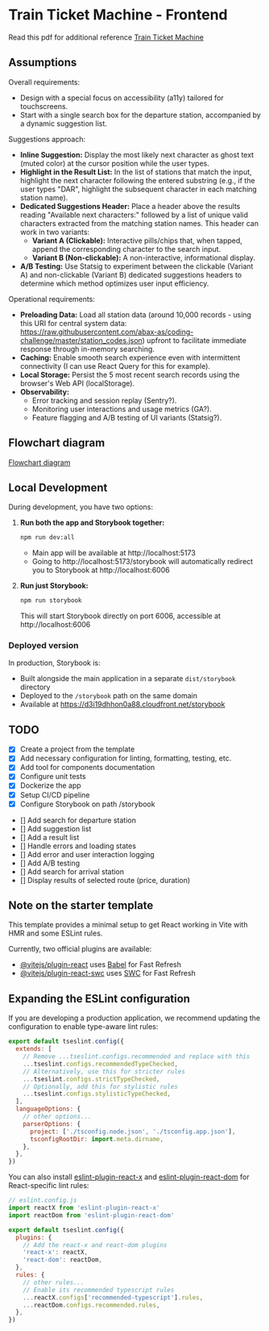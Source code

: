 # Train Ticket Machine - Frontend

Read this pdf for additional reference [Train Ticket Machine](./docs/train-ticket-machine-frontend-v2-2-.pdf)


## Assumptions

Overall requirements:
- Design with a special focus on accessibility (a11y) tailored for touchscreens.
- Start with a single search box for the departure station, accompanied by a dynamic suggestion list.

Suggestions approach:
- **Inline Suggestion:**
  Display the most likely next character as ghost text (muted color) at the cursor position while the user types.
- **Highlight in the Result List:**
  In the list of stations that match the input, highlight the next character following the entered substring (e.g., if the user types "DAR", highlight the subsequent character in each matching station name).
- **Dedicated Suggestions Header:**
  Place a header above the results reading "Available next characters:" followed by a list of unique valid characters extracted from the matching station names. This header can work in two variants:
  - **Variant A (Clickable):** Interactive pills/chips that, when tapped, append the corresponding character to the search input.
  - **Variant B (Non-clickable):** A non-interactive, informational display.
- **A/B Testing:**
  Use Statsig to experiment between the clickable (Variant A) and non-clickable (Variant B) dedicated suggestions headers to determine which method optimizes user input efficiency.

Operational requirements:
- **Preloading Data:**
  Load all station data (around 10,000 records - using this URI for central system data: https://raw.githubusercontent.com/abax-as/coding-challenge/master/station_codes.json) upfront to facilitate immediate response through in-memory searching.
- **Caching:**
  Enable smooth search experience even with intermittent connectivity (I can use React Query for this for example).
- **Local Storage:**
  Persist the 5 most recent search records using the browser's Web API (localStorage).
- **Observability:**
  - Error tracking and session replay (Sentry?).
  - Monitoring user interactions and usage metrics (GA?).
  - Feature flagging and A/B testing of UI variants (Statsig?).

## Flowchart diagram

[Flowchart diagram](./docs/flowchart-diagram.md)

## Local Development

During development, you have two options:

1. **Run both the app and Storybook together:**
   ```bash
   npm run dev:all
   ```
   - Main app will be available at http://localhost:5173
   - Going to http://localhost:5173/storybook will automatically redirect you to Storybook at http://localhost:6006

2. **Run just Storybook:**
   ```bash
   npm run storybook
   ```
   This will start Storybook directly on port 6006, accessible at http://localhost:6006

### Deployed version

In production, Storybook is:
- Built alongside the main application in a separate `dist/storybook` directory
- Deployed to the `/storybook` path on the same domain
- Available at https://d3i19dhhon0a88.cloudfront.net/storybook

## TODO

- [x] Create a project from the template
- [x] Add necessary configuration for linting, formatting, testing, etc.
- [x] Add tool for components documentation
- [x] Configure unit tests
- [x] Dockerize the app
- [x] Setup CI/CD pipeline
- [x] Configure Storybook on path /storybook
- [] Add search for departure station
- [] Add suggestion list
- [] Add a result list
- [] Handle errors and loading states
- [] Add error and user interaction logging
- [] Add A/B testing
- [] Add search for arrival station
- [] Display results of selected route (price, duration)

## Note on the starter template

This template provides a minimal setup to get React working in Vite with HMR and some ESLint rules.

Currently, two official plugins are available:

- [@vitejs/plugin-react](https://github.com/vitejs/vite-plugin-react/blob/main/packages/plugin-react) uses [Babel](https://babeljs.io/) for Fast Refresh
- [@vitejs/plugin-react-swc](https://github.com/vitejs/vite-plugin-react/blob/main/packages/plugin-react-swc) uses [SWC](https://swc.rs/) for Fast Refresh

## Expanding the ESLint configuration

If you are developing a production application, we recommend updating the configuration to enable type-aware lint rules:

```js
export default tseslint.config({
  extends: [
    // Remove ...tseslint.configs.recommended and replace with this
    ...tseslint.configs.recommendedTypeChecked,
    // Alternatively, use this for stricter rules
    ...tseslint.configs.strictTypeChecked,
    // Optionally, add this for stylistic rules
    ...tseslint.configs.stylisticTypeChecked,
  ],
  languageOptions: {
    // other options...
    parserOptions: {
      project: ['./tsconfig.node.json', './tsconfig.app.json'],
      tsconfigRootDir: import.meta.dirname,
    },
  },
})
```

You can also install [eslint-plugin-react-x](https://github.com/Rel1cx/eslint-react/tree/main/packages/plugins/eslint-plugin-react-x) and [eslint-plugin-react-dom](https://github.com/Rel1cx/eslint-react/tree/main/packages/plugins/eslint-plugin-react-dom) for React-specific lint rules:

```js
// eslint.config.js
import reactX from 'eslint-plugin-react-x'
import reactDom from 'eslint-plugin-react-dom'

export default tseslint.config({
  plugins: {
    // Add the react-x and react-dom plugins
    'react-x': reactX,
    'react-dom': reactDom,
  },
  rules: {
    // other rules...
    // Enable its recommended typescript rules
    ...reactX.configs['recommended-typescript'].rules,
    ...reactDom.configs.recommended.rules,
  },
})
```